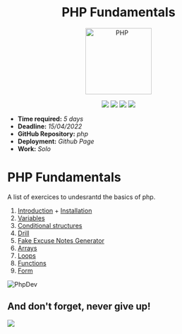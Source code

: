 <h1 align="center">PHP Fundamentals</h1>

<p align="center">

<a href="https://php.net">
        <img
            alt="PHP"
            src="https://www.php.net/images/logos/new-php-logo.svg"
            width="150">
    </a>

</p>

<p align="center">

<img src="https://img.shields.io/badge/GIT-yellow">
<img src="https://img.shields.io/badge/GITHUB-yellow">
<img src="https://img.shields.io/badge/CSS-blue">
<img src="https://img.shields.io/badge/HTML-brightgreen">

</p>





- **Time required:** *5 days*
- **Deadline:** *15/04/2022*
- **GitHub Repository:** *php*
- **Deployment:** *Github Page*
- **Work:** *Solo*


# PHP Fundamentals

A list of exercices to undesrantd the basics of php.

1. [Introduction](1.1-php-introduction.md) + [Installation](1.2-php-installation)
2. [Variables](2-php-variables.md)
3. [Conditional structures](3-php-conditions.md)
4. [Drill](./4-php-drill.md)
5. [Fake Excuse Notes Generator](./5-php-exercice-generateur-excuses.md)
6. [Arrays](6-php-array.md)
7. [Loops](7-php-boucles.md)
8. [Functions](8-php-fonctions.md)
9. [Form](9-php-formulaires.md)

![PhpDev](./assets/phpDevCommit.jpg)

## And don't forget, never give up!

![](assets/baby-yoda-may-the-force-be-with-you.gif)